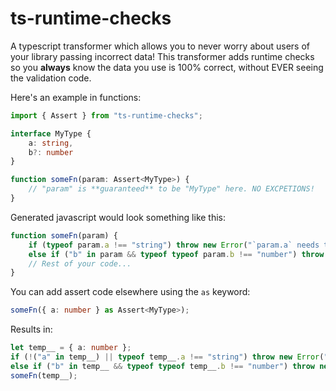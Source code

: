 # ts-runtime-checks

A typescript transformer which allows you to never worry about users of your library passing incorrect data! This transformer adds runtime checks so you **always** know the data you use is 100% correct, without EVER seeing the validation code.

Here's an example in functions:

```ts
import { Assert } from "ts-runtime-checks";

interface MyType {
    a: string,
    b?: number
}

function someFn(param: Assert<MyType>) {
    // "param" is **guaranteed** to be "MyType" here. NO EXCPETIONS!
}
```

Generated javascript would look something like this:

```js
function someFn(param) {
    if (typeof param.a !== "string") throw new Error("`param.a` needs to be of type `string`.");
    else if ("b" in param && typeof typeof param.b !== "number") throw new Error("`param.b` needs to be of type `number`.");
    // Rest of your code...
}
```

You can add assert code elsewhere using the `as` keyword:

```ts
someFn({ a: number } as Assert<MyType>);
```

Results in:

```ts
let temp__ = { a: number };
if (!("a" in temp__) || typeof temp__.a !== "string") throw new Error("`a` needs to be of type `string`.");
else if ("b" in temp__ && typeof typeof temp__.b !== "number") throw new Error("`b` needs to be of type `number`.");
someFn(temp__);
```

